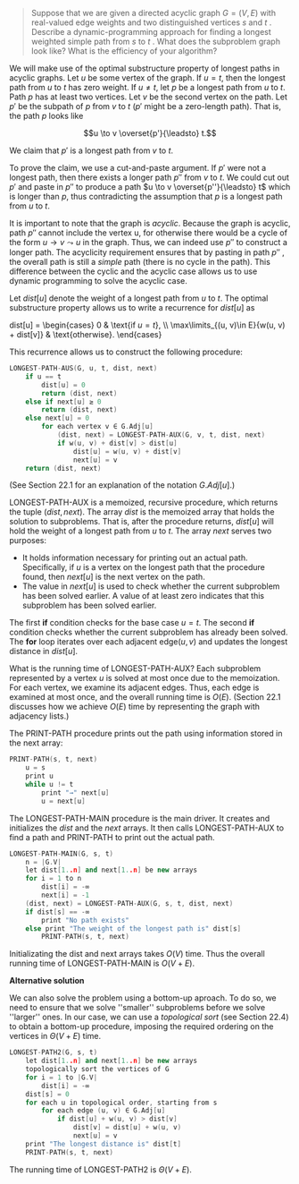 > Suppose that we are given a directed acyclic graph $G = (V, E)$ with real-valued edge weights and two distinguished vertices $s$ and $t$ . Describe a dynamic-programming approach for finding a longest weighted simple path from $s$ to $t$ . What does the subproblem graph look like? What is the efficiency of your algorithm?

We will make use of the optimal substructure property of longest paths in acyclic graphs. Let $u$ be some vertex of the graph. If $u = t$, then the longest path from $u$ to $t$ has zero weight. If $u \ne t$, let $p$ be a longest path from $u$ to $t$. Path $p$ has at least two vertices. Let $v$ be the second vertex on the path. Let $p'$ be the subpath of $p$ from $v$ to $t$ ($p'$ might be a zero-length path). That is, the path $p$ looks like

$$u \to v \overset{p'}{\leadsto} t.$$

We claim that $p'$ is a longest path from $v$ to $t$.

To prove the claim, we use a cut-and-paste argument. If $p'$ were not a longest path, then there exists a longer path $p''$ from $v$ to $t$. We could cut out $p'$ and paste in $p''$ to produce a path $u \to v \overset{p''}{\leadsto} t$ which is longer than $p$, thus contradicting the assumption that $p$ is a longest path from $u$ to $t$.

It is important to note that the graph is _acyclic_. Because the graph is acyclic, path $p''$ cannot include the vertex u, for otherwise there would be a cycle of the form $u \to v \leadsto u$ in the graph. Thus, we can indeed use $p''$ to construct a longer path. The acyclicity requirement ensures that by pasting in path $p''$ , the overall path is still a _simple_ path (there is no cycle in the path). This difference between the cyclic and the acyclic case allows us to use dynamic programming to solve the acyclic case.

Let $dist[u]$ denote the weight of a longest path from $u$ to $t$. The optimal substructure property allows us to write a recurrence for $dist[u]$ as

dist[u] =
\begin{cases}
                                           0 & \text{if $u = t$}, \\\\
\max\limits_{(u, v)\in E}{w(u, v) + dist[v]} & \text{otherwise}.
\end{cases}

This recurrence allows us to construct the following procedure:

```cpp
LONGEST-PATH-AUS(G, u, t, dist, next)
    if u == t
        dist[u] = 0
        return (dist, next)
    else if next[u] ≥ 0
        return (dist, next)
    else next[u] = 0
        for each vertex v ∈ G.Adj[u]
            (dist, next) = LONGEST-PATH-AUX(G, v, t, dist, next)
            if w(u, v) + dist[v] > dist[u]
                dist[u] = w(u, v) + dist[v]
                next[u] = v
    return (dist, next)
```

(See Section 22.1 for an explanation of the notation $G.Adj[u]$.)

$\text{LONGEST-PATH-AUX}$ is a memoized, recursive procedure, which returns the tuple $(dist, next)$. The array $dist$ is the memoized array that holds the solution to subproblems. That is, after the procedure returns, $dist[u]$ will hold the weight of a longest path from $u$ to $t$. The array $next$ serves two purposes:

- It holds information necessary for printing out an actual path. Specifically, if $u$ is a vertex on the longest path that the procedure found, then $next[u]$ is the next vertex on the path.
- The value in $next[u]$ is used to check whether the current subproblem has been solved earlier. A value of at least zero indicates that this subproblem has been solved earlier.

The first **if** condition checks for the base case $u = t$. The second **if** condition checks whether the current subproblem has already been solved. The **for** loop iterates over each adjacent edge($u, v)$ and updates the longest distance in $dist[u]$.

What is the running time of $\text{LONGEST-PATH-AUX}$? Each subproblem represented by a vertex $u$ is solved at most once due to the memoization. For each vertex, we examine its adjacent edges. Thus, each edge is examined at most once, and the overall running time is $O(E)$. (Section 22.1 discusses how we achieve $O(E)$ time by representing the graph with adjacency lists.)

The $\text{PRINT-PATH}$ procedure prints out the path using information stored in the next array:

```cpp
PRINT-PATH(s, t, next)
    u = s
    print u
    while u != t
        print "→" next[u]
        u = next[u]
```

The $\text{LONGEST-PATH-MAIN}$ procedure is the main driver. It creates and initializes the $dist$ and the $next$ arrays. It then calls $\text{LONGEST-PATH-AUX}$ to find a path and $\text{PRINT-PATH}$ to print out the actual path.

```cpp
LONGEST-PATH-MAIN(G, s, t)
    n = |G.V|
    let dist[1..n] and next[1..n] be new arrays
    for i = 1 to n
        dist[i] = -∞
        next[i] = -1
    (dist, next) = LONGEST-PATH-AUX(G, s, t, dist, next)
    if dist[s] == -∞
        print "No path exists"
    else print "The weight of the longest path is" dist[s]
        PRINT-PATH(s, t, next)
```

Initializating the dist and next arrays takes $O(V)$ time. Thus the overall running time of $\text{LONGEST-PATH-MAIN}$ is $O(V + E)$.

**Alternative solution** 

We can also solve the problem using a bottom-up aproach. To do so, we need to ensure that we solve ''smaller'' subproblems before we solve ''larger'' ones. In our case, we can use a _topological sort_ (see Section 22.4) to obtain a bottom-up procedure, imposing the required ordering on the vertices in $\Theta(V + E)$ time.

```cpp
LONGEST-PATH2(G, s, t)
    let dist[1..n] and next[1..n] be new arrays
    topologically sort the vertices of G
    for i = 1 to |G.V|
        dist[i] = -∞
    dist[s] = 0
    for each u in topological order, starting from s
        for each edge (u, v) ∈ G.Adj[u]
            if dist[u] + w(u, v) > dist[v]
                dist[v] = dist[u] + w(u, v)
                next[u] = v
    print "The longest distance is" dist[t]
    PRINT-PATH(s, t, next)
```

The running time of $\text{LONGEST-PATH2}$ is $\Theta(V + E)$.
